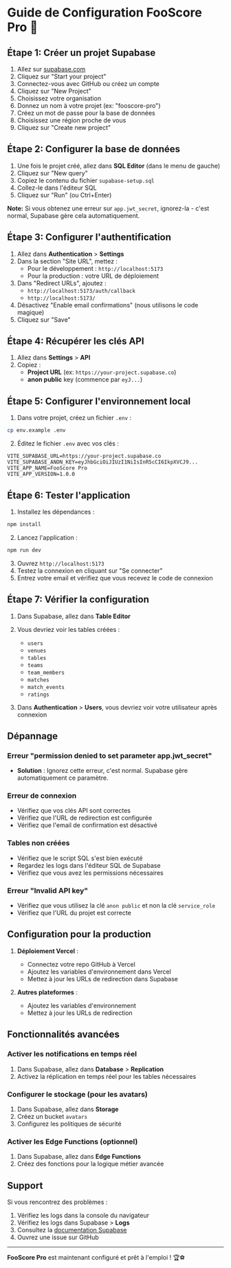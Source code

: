 # Guide de Configuration FooScore Pro 🚀

## Étape 1: Créer un projet Supabase

1. Allez sur [supabase.com](https://supabase.com)
2. Cliquez sur "Start your project"
3. Connectez-vous avec GitHub ou créez un compte
4. Cliquez sur "New Project"
5. Choisissez votre organisation
6. Donnez un nom à votre projet (ex: "fooscore-pro")
7. Créez un mot de passe pour la base de données
8. Choisissez une région proche de vous
9. Cliquez sur "Create new project"

## Étape 2: Configurer la base de données

1. Une fois le projet créé, allez dans **SQL Editor** (dans le menu de gauche)
2. Cliquez sur "New query"
3. Copiez le contenu du fichier `supabase-setup.sql`
4. Collez-le dans l'éditeur SQL
5. Cliquez sur "Run" (ou Ctrl+Enter)

**Note:** Si vous obtenez une erreur sur `app.jwt_secret`, ignorez-la - c'est normal, Supabase gère cela automatiquement.

## Étape 3: Configurer l'authentification

1. Allez dans **Authentication** > **Settings**
2. Dans la section "Site URL", mettez :
   - Pour le développement : `http://localhost:5173`
   - Pour la production : votre URL de déploiement
3. Dans "Redirect URLs", ajoutez :
   - `http://localhost:5173/auth/callback`
   - `http://localhost:5173/`
4. Désactivez "Enable email confirmations" (nous utilisons le code magique)
5. Cliquez sur "Save"

## Étape 4: Récupérer les clés API

1. Allez dans **Settings** > **API**
2. Copiez :
   - **Project URL** (ex: `https://your-project.supabase.co`)
   - **anon public** key (commence par `eyJ...`)

## Étape 5: Configurer l'environnement local

1. Dans votre projet, créez un fichier `.env` :
```bash
cp env.example .env
```

2. Éditez le fichier `.env` avec vos clés :
```env
VITE_SUPABASE_URL=https://your-project.supabase.co
VITE_SUPABASE_ANON_KEY=eyJhbGciOiJIUzI1NiIsInR5cCI6IkpXVCJ9...
VITE_APP_NAME=FooScore Pro
VITE_APP_VERSION=1.0.0
```

## Étape 6: Tester l'application

1. Installez les dépendances :
```bash
npm install
```

2. Lancez l'application :
```bash
npm run dev
```

3. Ouvrez `http://localhost:5173`
4. Testez la connexion en cliquant sur "Se connecter"
5. Entrez votre email et vérifiez que vous recevez le code de connexion

## Étape 7: Vérifier la configuration

1. Dans Supabase, allez dans **Table Editor**
2. Vous devriez voir les tables créées :
   - `users`
   - `venues`
   - `tables`
   - `teams`
   - `team_members`
   - `matches`
   - `match_events`
   - `ratings`

3. Dans **Authentication** > **Users**, vous devriez voir votre utilisateur après connexion

## Dépannage

### Erreur "permission denied to set parameter app.jwt_secret"
- **Solution** : Ignorez cette erreur, c'est normal. Supabase gère automatiquement ce paramètre.

### Erreur de connexion
- Vérifiez que vos clés API sont correctes
- Vérifiez que l'URL de redirection est configurée
- Vérifiez que l'email de confirmation est désactivé

### Tables non créées
- Vérifiez que le script SQL s'est bien exécuté
- Regardez les logs dans l'éditeur SQL de Supabase
- Vérifiez que vous avez les permissions nécessaires

### Erreur "Invalid API key"
- Vérifiez que vous utilisez la clé `anon public` et non la clé `service_role`
- Vérifiez que l'URL du projet est correcte

## Configuration pour la production

1. **Déploiement Vercel** :
   - Connectez votre repo GitHub à Vercel
   - Ajoutez les variables d'environnement dans Vercel
   - Mettez à jour les URLs de redirection dans Supabase

2. **Autres plateformes** :
   - Ajoutez les variables d'environnement
   - Mettez à jour les URLs de redirection

## Fonctionnalités avancées

### Activer les notifications en temps réel
1. Dans Supabase, allez dans **Database** > **Replication**
2. Activez la réplication en temps réel pour les tables nécessaires

### Configurer le stockage (pour les avatars)
1. Dans Supabase, allez dans **Storage**
2. Créez un bucket `avatars`
3. Configurez les politiques de sécurité

### Activer les Edge Functions (optionnel)
1. Dans Supabase, allez dans **Edge Functions**
2. Créez des fonctions pour la logique métier avancée

## Support

Si vous rencontrez des problèmes :
1. Vérifiez les logs dans la console du navigateur
2. Vérifiez les logs dans Supabase > **Logs**
3. Consultez la [documentation Supabase](https://supabase.com/docs)
4. Ouvrez une issue sur GitHub

---

**FooScore Pro** est maintenant configuré et prêt à l'emploi ! 🏆⚽ 